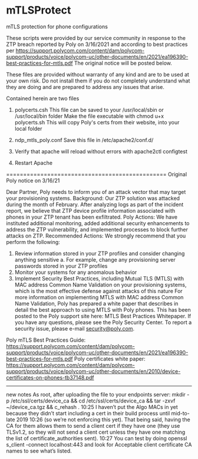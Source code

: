 # mTLSProtect
mTLS protection for phone configurations

These scripts were provided by our service community in response to the ZTP breach reported by Poly on 3/16/2021 and according to best practices per https://support.polycom.com/content/dam/polycom-support/products/voice/polycom-uc/other-documents/en/2021/ea196390-best-practices-for-mtls.pdf
The original notice will be posted below.

These files are provided without warranty of any kind and are to be used at your own risk. Do not install them if you do not completely understand what they are doing and are prepared to address any issues that arise.

Contained herein are two files
1. polycerts.csh
This file can be saved to your /usr/local/sbin or /usr/local/bin folder
Make the file executable with chmod u+x polycerts.sh
This will copy Poly's certs from their website, into your local folder

2. ndp_mtls_poly.conf
Save this file in /etc/apache2/conf.d/

3. Verify that apache will reload without errors with apache2ctl configtest
4. Restart Apache

===============================================
Original Poly notice on 3/16/21

Dear Partner,
Poly needs to inform you of an attack vector that may target your provisioning systems. 
Background: Our ZTP solution was attacked during the month of February. After analyzing logs as part of the incident report, we believe that ZTP device profile information associated with phones in your ZTP tenant has been exfiltrated. 
Poly Actions: We have instituted additional monitoring, added additional security enhancements to address the ZTP vulnerability, and implemented processes to block further attacks on ZTP. 
Recommended Actions: We strongly recommend that you perform the following:
1.	Review information stored in your ZTP profiles and consider changing anything sensitive
a.	For example, change any provisioning server passwords stored in your ZTP profiles
2.	Monitor your systems for any anomalous behavior
3.	Implement Security Best Practices, including Mutual TLS (MTLS) with MAC address Common Name Validation on your provisioning systems, which is the most effective defense against attacks of this nature
For more information on implementing MTLS with MAC address Common Name Validation, Poly has prepared a white paper that describes in detail the best approach to using MTLS with Poly phones. This has been posted to the Poly support site here: MTLS Best Practices Whitepaper. 
If you have any questions, please see the Poly Security Center. To report a security issue, please e-mail security@poly.com.

Poly mTLS Best Practices Guide: https://support.polycom.com/content/dam/polycom-support/products/voice/polycom-uc/other-documents/en/2021/ea196390-best-practices-for-mtls.pdf
Poly certificates white paper: https://support.polycom.com/content/dam/polycom-support/products/voice/polycom-uc/other-documents/en/2010/device-certificates-on-phones-tb37148.pdf

--------------
new notes
As root, after uploading the file to your endpoints server: mkdir -p /etc/ssl/certs/device_ca && cd /etc/ssl/certs/device_ca && tar -zxvf ~/device_ca.tgz && c_rehash .
10:25
I haven’t put the Algo MACs in yet because they didn’t start including a cert in their build process until mid-to-late 2019
10:26
(so we’re not enforcing this yet).  That being said, having the CA for them allows them to send a client cert if they have one (they use TLSv1.2, so they will not send a client cert unless they have one matching the list of certificate_authorities sent).
10:27
You can test by doing openssl s_client -connect localhost:443 and look for Acceptable client certificate CA names to see what’s listed.
